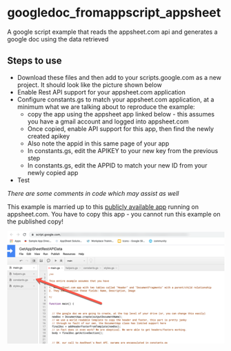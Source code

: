# googledoc_fromappscript_appsheet
A google script example that reads the appsheet.com api and generates a google doc using the data retrieved

## Steps to use


- Download these files and then add to your scripts.google.com as a new project. It should look like the picture shown below
- Enable Rest API support for your appsheet.com application
- Configure constants.gs to match your appsheet.com application, at a minimum what we are talking about to reproduce the example:
	- copy the app using the appsheet app linked below - this assumes you have a gmail account and logged into appsheet.com
	- Once copied, enable API support for this app, then find the newly created apikey
	- Also note the appid in this same page of your app
	- In constants.gs, edit the APIKEY to your new key from the previous step
	- In constants.gs, edit the APPID to match your new ID from your newly copied app
- Test

_There are some comments in code which may assist as well_

This example is married up to this [publicly available app](https://www.appsheet.com/samples/Companion-app-for-a-Google-App-Script-Example?appGuidString=6666b2ca-9819-403c-951f-f85a101d7e06) running on appsheet.com. You have to copy this app - you cannot run this example on the published copy!


![screenshot](screenshot.png "Screenshot of your Project")